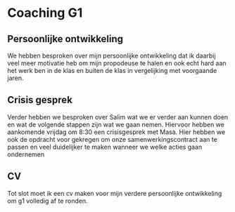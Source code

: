 # Coaching G1

## Persoonlijke ontwikkeling

We hebben besproken over mijn persoonlijke ontwikkeling dat ik daarbij veel meer motivatie heb om mijn propodeuse te halen en ook echt hard aan het werk ben in de klas en buiten de klas in vergelijking met voorgaande jaren.

## Crisis gesprek

Verder hebben we besproken over Salim wat we er verder aan kunnen doen en wat de volgende stappen zijn wat we gaan nemen. Hiervoor hebben we aankomende vrijdag om 8:30 een crisisgesprek met Masa. Hier hebben we ook de opdracht voor gekregen om onze samenwerkingscontract aan te passen en veel duidelijker te maken wanneer we welke acties gaan ondernemen

## CV

Tot slot moet ik een cv maken voor mijn verdere persoonlijke ontwikkeling om g1 volledig af te ronden.
